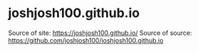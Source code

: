 # joshjosh100.github.io


Source of site: https://joshjosh100.github.io/
Source of source: https://github.com/joshjosh100/joshjosh100.github.io
